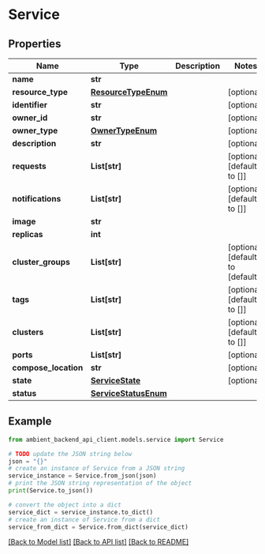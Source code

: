 # Service


## Properties

Name | Type | Description | Notes
------------ | ------------- | ------------- | -------------
**name** | **str** |  | 
**resource_type** | [**ResourceTypeEnum**](ResourceTypeEnum.md) |  | [optional] 
**identifier** | **str** |  | [optional] 
**owner_id** | **str** |  | [optional] 
**owner_type** | [**OwnerTypeEnum**](OwnerTypeEnum.md) |  | [optional] 
**description** | **str** |  | [optional] 
**requests** | **List[str]** |  | [optional] [default to []]
**notifications** | **List[str]** |  | [optional] [default to []]
**image** | **str** |  | 
**replicas** | **int** |  | 
**cluster_groups** | **List[str]** |  | [optional] [default to [default]]
**tags** | **List[str]** |  | [optional] [default to []]
**clusters** | **List[str]** |  | [optional] [default to []]
**ports** | **List[str]** |  | [optional] 
**compose_location** | **str** |  | [optional] 
**state** | [**ServiceState**](ServiceState.md) |  | [optional] 
**status** | [**ServiceStatusEnum**](ServiceStatusEnum.md) |  | 

## Example

```python
from ambient_backend_api_client.models.service import Service

# TODO update the JSON string below
json = "{}"
# create an instance of Service from a JSON string
service_instance = Service.from_json(json)
# print the JSON string representation of the object
print(Service.to_json())

# convert the object into a dict
service_dict = service_instance.to_dict()
# create an instance of Service from a dict
service_from_dict = Service.from_dict(service_dict)
```
[[Back to Model list]](../README.md#documentation-for-models) [[Back to API list]](../README.md#documentation-for-api-endpoints) [[Back to README]](../README.md)


